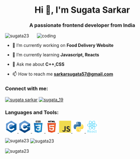<h1 align="center">Hi 👋, I'm Sugata Sarkar</h1>
<h3 align="center">A passionate frontend developer from India</h3>
<img align="right" alt="coding" width="400" src="https://user-images.githubusercontent.com/55389276/140866485-8fb1c876-9a8f-4d6a-98dc-08c4981eaf70.gif">

<p align="left"> <img src="https://komarev.com/ghpvc/?username=sugata23&label=Profile%20views&color=0e75b6&style=flat" alt="sugata23" /> </p>

- 🔭 I’m currently working on **Food Delivery Website**

- 🌱 I’m currently learning **Javascript, Reacts**

- 💬 Ask me about **C++,CSS**

- 📫 How to reach me **sarkarsugata57@gmail.com**

<h3 align="left">Connect with me:</h3>
<p align="left">
<a href="[https://linkedin.com/in/sugata sarkar](https://www.linkedin.com/in/sugata-sarkar-155a04226?lipi=urn%3Ali%3Apage%3Ad_flagship3_profile_view_base_contact_details%3B6V9tB%2FTkSKat%2BjnX86gqYw%3D%3D)" target="blank"><img align="center" src="https://raw.githubusercontent.com/rahuldkjain/github-profile-readme-generator/master/src/images/icons/Social/linked-in-alt.svg" alt="sugata sarkar" height="30" width="40" /></a>
<a href="https://instagram.com/sugata_19" target="blank"><img align="center" src="https://raw.githubusercontent.com/rahuldkjain/github-profile-readme-generator/master/src/images/icons/Social/instagram.svg" alt="sugata_19" height="30" width="40" /></a>
</p>

<h3 align="left">Languages and Tools:</h3>
<p align="left"> <a href="https://www.cprogramming.com/" target="_blank" rel="noreferrer"> <img src="https://raw.githubusercontent.com/devicons/devicon/master/icons/c/c-original.svg" alt="c" width="40" height="40"/> </a> <a href="https://www.w3schools.com/cpp/" target="_blank" rel="noreferrer"> <img src="https://raw.githubusercontent.com/devicons/devicon/master/icons/cplusplus/cplusplus-original.svg" alt="cplusplus" width="40" height="40"/> </a> <a href="https://www.w3schools.com/css/" target="_blank" rel="noreferrer"> <img src="https://raw.githubusercontent.com/devicons/devicon/master/icons/css3/css3-original-wordmark.svg" alt="css3" width="40" height="40"/> </a> <a href="https://www.w3.org/html/" target="_blank" rel="noreferrer"> <img src="https://raw.githubusercontent.com/devicons/devicon/master/icons/html5/html5-original-wordmark.svg" alt="html5" width="40" height="40"/> </a> <a href="https://developer.mozilla.org/en-US/docs/Web/JavaScript" target="_blank" rel="noreferrer"> <img src="https://raw.githubusercontent.com/devicons/devicon/master/icons/javascript/javascript-original.svg" alt="javascript" width="40" height="40"/> </a> <a href="https://www.python.org" target="_blank" rel="noreferrer"> <img src="https://raw.githubusercontent.com/devicons/devicon/master/icons/python/python-original.svg" alt="python" width="40" height="40"/> </a> <a href="https://reactjs.org/" target="_blank" rel="noreferrer"> <img src="https://raw.githubusercontent.com/devicons/devicon/master/icons/react/react-original-wordmark.svg" alt="react" width="40" height="40"/> </a> </p>

<p><img align="left" src="https://github-readme-stats.vercel.app/api/top-langs?username=sugata23&show_icons=true&locale=en&layout=compact" alt="sugata23" /></p>

<p>&nbsp;<img align="center" src="https://github-readme-stats.vercel.app/api?username=sugata23&show_icons=true&locale=en" alt="sugata23" /></p>

<p><img align="center" src="https://github-readme-streak-stats.herokuapp.com/?user=sugata23&" alt="sugata23" /></p>
